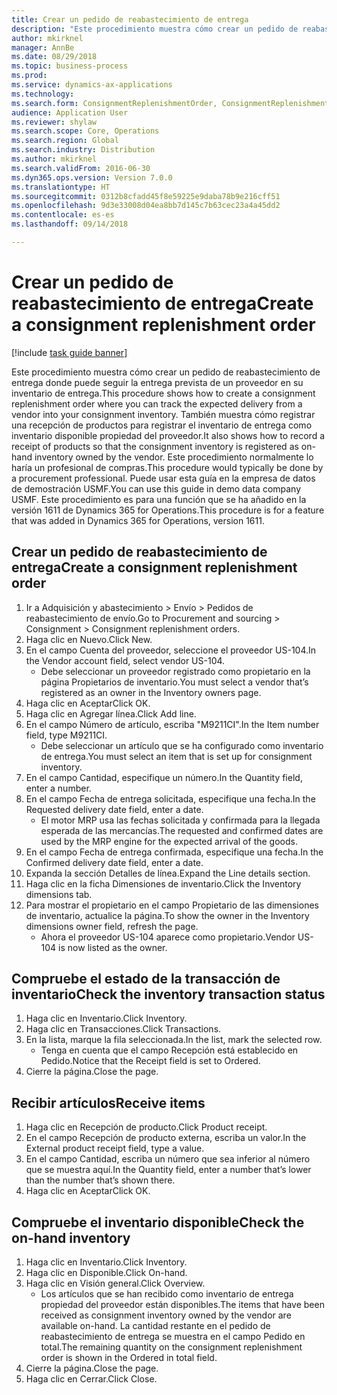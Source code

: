 ```yaml
--- 
title: Crear un pedido de reabastecimiento de entrega
description: "Este procedimiento muestra cómo crear un pedido de reabastecimiento de entrega donde puede seguir la entrega prevista de un proveedor en su inventario de entrega."
author: mkirknel
manager: AnnBe
ms.date: 08/29/2018
ms.topic: business-process
ms.prod: 
ms.service: dynamics-ax-applications
ms.technology: 
ms.search.form: ConsignmentReplenishmentOrder, ConsignmentReplenishmentOrderCreate, InventTrans, ConsignmentDraftReplenishmentOrderJournal, InventOnhandMovement, InventOnhandItem, InventItemIdLookupSimple
audience: Application User
ms.reviewer: shylaw
ms.search.scope: Core, Operations
ms.search.region: Global
ms.search.industry: Distribution
ms.author: mkirknel
ms.search.validFrom: 2016-06-30
ms.dyn365.ops.version: Version 7.0.0
ms.translationtype: HT
ms.sourcegitcommit: 0312b8cfadd45f8e59225e9daba78b9e216cff51
ms.openlocfilehash: 9d3e33008d04ea8bb7d145c7b63cec23a4a45dd2
ms.contentlocale: es-es
ms.lasthandoff: 09/14/2018

---
```

# <a name="create-a-consignment-replenishment-order"></a><span data-ttu-id="90399-103">Crear un pedido de reabastecimiento de entrega</span><span class="sxs-lookup"><span data-stu-id="90399-103">Create a consignment replenishment order</span></span>

[!include [task guide banner](../../includes/task-guide-banner.md)]

<span data-ttu-id="90399-104">Este procedimiento muestra cómo crear un pedido de reabastecimiento de entrega donde puede seguir la entrega prevista de un proveedor en su inventario de entrega.</span><span class="sxs-lookup"><span data-stu-id="90399-104">This procedure shows how to create a consignment replenishment order where you can track the expected delivery from a vendor into your consignment inventory.</span></span> <span data-ttu-id="90399-105">También muestra cómo registrar una recepción de productos para registrar el inventario de entrega como inventario disponible propiedad del proveedor.</span><span class="sxs-lookup"><span data-stu-id="90399-105">It also shows how to record a receipt of products so that the consignment inventory is registered as on-hand inventory owned by the vendor.</span></span> <span data-ttu-id="90399-106">Este procedimiento normalmente lo haría un profesional de compras.</span><span class="sxs-lookup"><span data-stu-id="90399-106">This procedure would typically be done by a procurement professional.</span></span> <span data-ttu-id="90399-107">Puede usar esta guía en la empresa de datos de demostración USMF.</span><span class="sxs-lookup"><span data-stu-id="90399-107">You can use this guide in demo data company USMF.</span></span> <span data-ttu-id="90399-108">Este procedimiento es para una función que se ha añadido en la versión 1611 de Dynamics 365 for Operations.</span><span class="sxs-lookup"><span data-stu-id="90399-108">This procedure is for a feature that was added in Dynamics 365 for Operations, version 1611.</span></span>




## <a name="create-a-consignment-replenishment-order"></a><span data-ttu-id="90399-109">Crear un pedido de reabastecimiento de entrega</span><span class="sxs-lookup"><span data-stu-id="90399-109">Create a consignment replenishment order</span></span>
1. <span data-ttu-id="90399-110">Ir a Adquisición y abastecimiento > Envío > Pedidos de reabastecimiento de envío.</span><span class="sxs-lookup"><span data-stu-id="90399-110">Go to Procurement and sourcing > Consignment > Consignment replenishment orders.</span></span>
2. <span data-ttu-id="90399-111">Haga clic en Nuevo.</span><span class="sxs-lookup"><span data-stu-id="90399-111">Click New.</span></span>
3. <span data-ttu-id="90399-112">En el campo Cuenta del proveedor, seleccione el proveedor US-104.</span><span class="sxs-lookup"><span data-stu-id="90399-112">In the Vendor account field, select vendor US-104.</span></span>
    * <span data-ttu-id="90399-113">Debe seleccionar un proveedor registrado como propietario en la página Propietarios de inventario.</span><span class="sxs-lookup"><span data-stu-id="90399-113">You must select a vendor that’s registered as an owner in the Inventory owners page.</span></span>  
4. <span data-ttu-id="90399-114">Haga clic en Aceptar</span><span class="sxs-lookup"><span data-stu-id="90399-114">Click OK.</span></span>
5. <span data-ttu-id="90399-115">Haga clic en Agregar línea.</span><span class="sxs-lookup"><span data-stu-id="90399-115">Click Add line.</span></span>
6. <span data-ttu-id="90399-116">En el campo Número de artículo, escriba "M9211CI".</span><span class="sxs-lookup"><span data-stu-id="90399-116">In the Item number field, type M9211CI.</span></span>
    * <span data-ttu-id="90399-117">Debe seleccionar un artículo que se ha configurado como inventario de entrega.</span><span class="sxs-lookup"><span data-stu-id="90399-117">You must select an item that is set up for consignment inventory.</span></span>  
7. <span data-ttu-id="90399-118">En el campo Cantidad, especifique un número.</span><span class="sxs-lookup"><span data-stu-id="90399-118">In the Quantity field, enter a number.</span></span>
8. <span data-ttu-id="90399-119">En el campo Fecha de entrega solicitada, especifique una fecha.</span><span class="sxs-lookup"><span data-stu-id="90399-119">In the Requested delivery date field, enter a date.</span></span>
    * <span data-ttu-id="90399-120">El motor MRP usa las fechas solicitada y confirmada para la llegada esperada de las mercancías.</span><span class="sxs-lookup"><span data-stu-id="90399-120">The requested and confirmed dates are used by the MRP engine for the expected arrival of the goods.</span></span>  
9. <span data-ttu-id="90399-121">En el campo Fecha de entrega confirmada, especifique una fecha.</span><span class="sxs-lookup"><span data-stu-id="90399-121">In the Confirmed delivery date field, enter a date.</span></span>
10. <span data-ttu-id="90399-122">Expanda la sección Detalles de línea.</span><span class="sxs-lookup"><span data-stu-id="90399-122">Expand the Line details section.</span></span>
11. <span data-ttu-id="90399-123">Haga clic en la ficha Dimensiones de inventario.</span><span class="sxs-lookup"><span data-stu-id="90399-123">Click the Inventory dimensions tab.</span></span>
12. <span data-ttu-id="90399-124">Para mostrar el propietario en el campo Propietario de las dimensiones de inventario, actualice la página.</span><span class="sxs-lookup"><span data-stu-id="90399-124">To show the owner in the Inventory dimensions owner field, refresh the page.</span></span>
    * <span data-ttu-id="90399-125">Ahora el proveedor US-104 aparece como propietario.</span><span class="sxs-lookup"><span data-stu-id="90399-125">Vendor US-104 is now listed as the owner.</span></span>  

## <a name="check-the-inventory-transaction-status"></a><span data-ttu-id="90399-126">Compruebe el estado de la transacción de inventario</span><span class="sxs-lookup"><span data-stu-id="90399-126">Check the inventory transaction status</span></span>
1. <span data-ttu-id="90399-127">Haga clic en Inventario.</span><span class="sxs-lookup"><span data-stu-id="90399-127">Click Inventory.</span></span>
2. <span data-ttu-id="90399-128">Haga clic en Transacciones.</span><span class="sxs-lookup"><span data-stu-id="90399-128">Click Transactions.</span></span>
3. <span data-ttu-id="90399-129">En la lista, marque la fila seleccionada.</span><span class="sxs-lookup"><span data-stu-id="90399-129">In the list, mark the selected row.</span></span>
    * <span data-ttu-id="90399-130">Tenga en cuenta que el campo Recepción está establecido en Pedido.</span><span class="sxs-lookup"><span data-stu-id="90399-130">Notice that the Receipt field is set to Ordered.</span></span>  
4. <span data-ttu-id="90399-131">Cierre la página.</span><span class="sxs-lookup"><span data-stu-id="90399-131">Close the page.</span></span>

## <a name="receive-items"></a><span data-ttu-id="90399-132">Recibir artículos</span><span class="sxs-lookup"><span data-stu-id="90399-132">Receive items</span></span>
1. <span data-ttu-id="90399-133">Haga clic en Recepción de producto.</span><span class="sxs-lookup"><span data-stu-id="90399-133">Click Product receipt.</span></span>
2. <span data-ttu-id="90399-134">En el campo Recepción de producto externa, escriba un valor.</span><span class="sxs-lookup"><span data-stu-id="90399-134">In the External product receipt field, type a value.</span></span>
3. <span data-ttu-id="90399-135">En el campo Cantidad, escriba un número que sea inferior al número que se muestra aquí.</span><span class="sxs-lookup"><span data-stu-id="90399-135">In the Quantity field, enter a number that’s lower than the number that’s shown there.</span></span> 
4. <span data-ttu-id="90399-136">Haga clic en Aceptar</span><span class="sxs-lookup"><span data-stu-id="90399-136">Click OK.</span></span>

## <a name="check-the-on-hand-inventory"></a><span data-ttu-id="90399-137">Compruebe el inventario disponible</span><span class="sxs-lookup"><span data-stu-id="90399-137">Check the on-hand inventory</span></span>
1. <span data-ttu-id="90399-138">Haga clic en Inventario.</span><span class="sxs-lookup"><span data-stu-id="90399-138">Click Inventory.</span></span>
2. <span data-ttu-id="90399-139">Haga clic en Disponible.</span><span class="sxs-lookup"><span data-stu-id="90399-139">Click On-hand.</span></span>
3. <span data-ttu-id="90399-140">Haga clic en Visión general.</span><span class="sxs-lookup"><span data-stu-id="90399-140">Click Overview.</span></span>
    * <span data-ttu-id="90399-141">Los artículos que se han recibido como inventario de entrega propiedad del proveedor están disponibles.</span><span class="sxs-lookup"><span data-stu-id="90399-141">The items that have been received as consignment inventory owned by the vendor are available on-hand.</span></span> <span data-ttu-id="90399-142">La cantidad restante en el pedido de reabastecimiento de entrega se muestra en el campo Pedido en total.</span><span class="sxs-lookup"><span data-stu-id="90399-142">The remaining quantity on the consignment replenishment order is shown in the Ordered in total field.</span></span>  
4. <span data-ttu-id="90399-143">Cierre la página.</span><span class="sxs-lookup"><span data-stu-id="90399-143">Close the page.</span></span>
5. <span data-ttu-id="90399-144">Haga clic en Cerrar.</span><span class="sxs-lookup"><span data-stu-id="90399-144">Click Close.</span></span>


